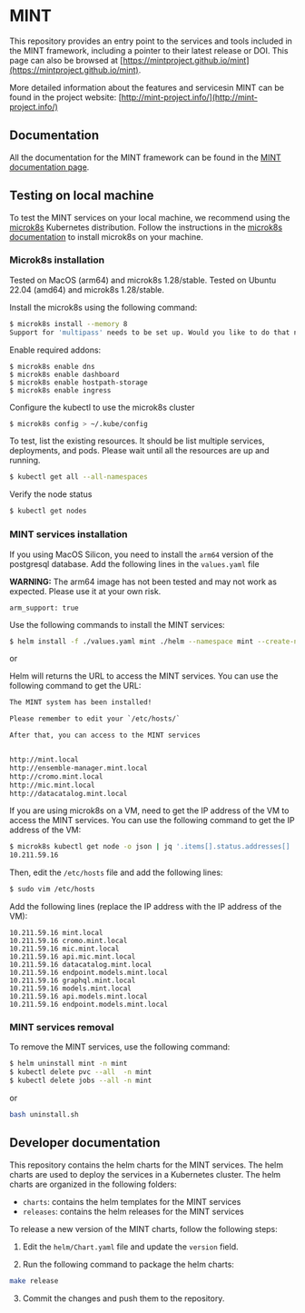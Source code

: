 # MINT

This repository provides an entry point to the services and tools included in the MINT framework, including a pointer to their latest release or DOI. This page can also be browsed at [https://mintproject.github.io/mint](https://mintproject.github.io/mint).

More detailed information about the features and servicesin MINT can be found in the project website: [http://mint-project.info/](http://mint-project.info/)

## Documentation

All the documentation for the MINT framework can be found in the [MINT documentation page](https://mintproject.readthedocs.io/en/latest/).

## Testing on local machine

To test the MINT services on your local machine, we recommend using the [microk8s](https://microk8s.io/) Kubernetes distribution. Follow the instructions in the [microk8s documentation](https://microk8s.io/#install-microk8s) to install microk8s on your machine.

### Microk8s installation

Tested on MacOS (arm64) and microk8s 1.28/stable.
Tested on Ubuntu 22.04 (amd64) and microk8s 1.28/stable.

Install the microk8s using the following command:

```bash
$ microk8s install --memory 8
Support for 'multipass' needs to be set up. Would you like to do that now? [y/N]: y
```

Enable required addons:

```console
$ microk8s enable dns 
$ microk8s enable dashboard 
$ microk8s enable hostpath-storage 
$ microk8s enable ingress
```

Configure the kubectl to use the microk8s cluster

```bash
$ microk8s config > ~/.kube/config
```

To test, list the existing resources. It should be list multiple services, deployments, and pods. Please wait until all the resources are up and running.

```bash
$ kubectl get all --all-namespaces
```

Verify the node status

```bash
$ kubectl get nodes
```

### MINT services installation

If you using MacOS Silicon, you need to install the `arm64` version of the postgresql database. Add the following lines in the `values.yaml` file

**WARNING:** The arm64 image has not been tested and may not work as expected. Please use it at your own risk.

```
arm_support: true
```

Use the following commands to install the MINT services:

```bash
$ helm install -f ./values.yaml mint ./helm --namespace mint --create-namespace
```

or

Helm will returns the URL to access the MINT services. You can use the following command to get the URL:

```txt
The MINT system has been installed!

Please remember to edit your `/etc/hosts/`

After that, you can access to the MINT services


http://mint.local
http://ensemble-manager.mint.local
http://cromo.mint.local
http://mic.mint.local
http://datacatalog.mint.local
```

If you are using microk8s on a VM, need to get the IP address of the VM to access the MINT services. You can use the following command to get the IP address of the VM:

```bash
$ microk8s kubectl get node -o json | jq '.items[].status.addresses[] | select(.type=="InternalIP") | .address'
10.211.59.16
```

Then, edit the `/etc/hosts` file and add the following lines:

```bash
$ sudo vim /etc/hosts
```

Add the following lines (replace the IP address with the IP address of the VM):

```text
10.211.59.16 mint.local
10.211.59.16 cromo.mint.local
10.211.59.16 mic.mint.local
10.211.59.16 api.mic.mint.local
10.211.59.16 datacatalog.mint.local
10.211.59.16 endpoint.models.mint.local
10.211.59.16 graphql.mint.local
10.211.59.16 models.mint.local
10.211.59.16 api.models.mint.local
10.211.59.16 endpoint.models.mint.local
```

### MINT services removal

To remove the MINT services, use the following command:

```bash
$ helm uninstall mint -n mint
$ kubectl delete pvc --all  -n mint
$ kubectl delete jobs --all -n mint
```

or

```bash
bash uninstall.sh
```

## Developer documentation

This repository contains the helm charts for the MINT services. The helm charts are used to deploy the services in a Kubernetes cluster. The helm charts are organized in the following folders:

- `charts`: contains the helm templates for the MINT services
- `releases`: contains the helm releases for the MINT services

To release a new version of the MINT charts, follow the following steps:

1. Edit the `helm/Chart.yaml` file and update the `version` field.

2. Run the following command to package the helm charts:

```bash
make release
```

3. Commit the changes and push them to the repository.
